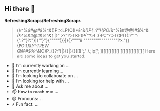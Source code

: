 ## Hi there 👋

**RefreshingScraps/RefreshingScraps**
> (*&^%$#@#$%^&*()P:>:LP)O(I*&^&*()P{
:?"}{POI*&^%$#@@!#$%^&*(&^%$#@#$%^&*(
|}":>?"?>LKIOP{"?>L:{}P::"?:>LOP{}{:?"
":{":?"}?:"}|}""}"}{"""""{}}|}{}""""9
"""""""""""""""""?>:"{}{POI*U&Y^TREW\
Q!@#$%^&*(O)P_{}?:"}|}{}|}{}][\][';.'
/.;lp[';'][[[[[[[[[[[[[[[[[[[[[[[[[[[
Here are some ideas to get you started:

- 🔭 I’m currently working on ...
- 🌱 I’m currently learning ...
- 👯 I’m looking to collaborate on ...
- 🤔 I’m looking for help with ...
- 💬 Ask me about ...
- 📫 How to reach me: ...
- 😄 Pronouns: ...
- ⚡ Fun fact: ...
